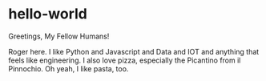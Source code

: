 # hello-world

Greetings, My Fellow Humans!

Roger here.  I like Python and Javascript and Data and IOT and anything that feels like engineering.
I also love pizza, especially the Picantino from il Pinnochio.  Oh yeah, I like pasta, too.
